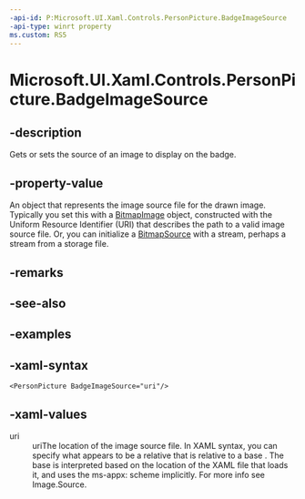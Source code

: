```yaml
---
-api-id: P:Microsoft.UI.Xaml.Controls.PersonPicture.BadgeImageSource
-api-type: winrt property
ms.custom: RS5
---
```

<!-- Property syntax.
public ImageSource BadgeImageSource { get;  set; }
-->

# Microsoft.UI.Xaml.Controls.PersonPicture.BadgeImageSource



## -description

Gets or sets the source of an image to display on the badge.



## -property-value

An object that represents the image source file for the drawn image. Typically you set this with a [BitmapImage](/uwp/api/windows.ui.xaml.media.imaging.bitmapimage) object, constructed with the Uniform Resource Identifier (URI) that describes the path to a valid image source file. Or, you can initialize a [BitmapSource](/uwp/api/windows.ui.xaml.media.imaging.bitmapsource) with a stream, perhaps a stream from a storage file.



## -remarks



## -see-also



## -examples



## -xaml-syntax

```xaml
<PersonPicture BadgeImageSource="uri"/>
```



## -xaml-values

<dl><dt>uri</dt><dd>uriThe location of the image source file. In XAML syntax, you can specify what appears to be a relative that is relative to a base . The base is interpreted based on the location of the XAML file that loads it, and uses the ms-appx: scheme implicitly. For more info see Image.Source.</dd>
</dl>



